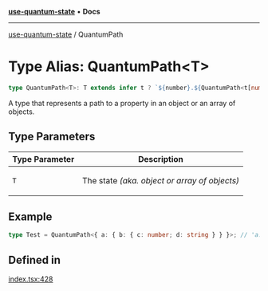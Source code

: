 [**use-quantum-state**](README.md) • **Docs**

---

[use-quantum-state](README.md) / QuantumPath

# Type Alias: QuantumPath\<T>

```ts
type QuantumPath<T>: T extends infer t ? `${number}.${QuantumPath<t[number]>}` : T extends infer t ? `${keyof t & string}` : "";
```

A type that represents a path to a property in an object or an array of objects.

## Type Parameters

<table>
<thead>
<tr>
<th>Type Parameter</th>
<th>Description</th>
</tr>
</thead>
<tbody>
<tr>
<td>

`T`

</td>
<td>

The state _(aka. object or array of objects)_

</td>
</tr>
</tbody>
</table>

## Example

```ts
type Test = QuantumPath<{ a: { b: { c: number; d: string } } }>; // 'a.b.c' | 'a.b.d'
```

## Defined in

[index.tsx:428](https://github.com/HoodieCollin/use-quantum-state/blob/b5be9cac7feb0254cc96c4bd8b196d5cd6e74920/src/index.tsx#L428)
